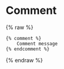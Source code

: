 # Comment

{% raw %}

```liquid
{% comment %}
    Comment message
{% endcomment %}
```

{% endraw %}
